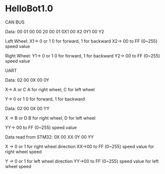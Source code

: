 # HelloBot1.0

CAN BUS

Data:
00 01 00 00 20 00 01 0X1 00 X2 0Y1 00 Y2

Left Wheel:
X1-> 0 or 1
0 for forward, 1 for backward
X2-> 00 to FF (0~255) speed value

Right Wheel:
Y1-> 0 or 1
0 for forward, 1 for backward
Y2-> 00 to FF (0~255) speed value

UART

Data:
02 00 0X 00 0Y

X-> A or C
A for right wheel, C for left wheel

Y-> 0 or 1
0 for forward, 1 for backward

Data:
02 00 0X 00 YY

X -> B or D
B for right wheel, D for left wheel

YY-> 00 to FF (0~255) speed value

Data read from STM32:
0X 00 XX 0Y 00 YY

X -> 0 or 1 for right wheel direction
XX->00 to FF (0~255) speed value for right wheel speed

Y -> 0 or 1 for left wheel direction
YY->00 to FF (0~255) speed value for left wheel speed

